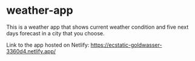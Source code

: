 # weather-app
 This is a weather app that shows current weather condition and five next days forecast in a city that you choose.
 
Link to the app hosted on Netlify: https://ecstatic-goldwasser-3360d4.netlify.app/
